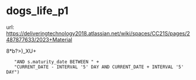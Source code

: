 # dogs_life_p1

url: https://deliveringtechnology2018.atlassian.net/wiki/spaces/CC21S/pages/2487877633/2023+Material

8*b?>)_XU+



       "AND s.maturity_date BETWEEN " +
       "CURRENT_DATE - INTERVAL '5' DAY AND CURRENT_DATE + INTERVAL '5' DAY")
